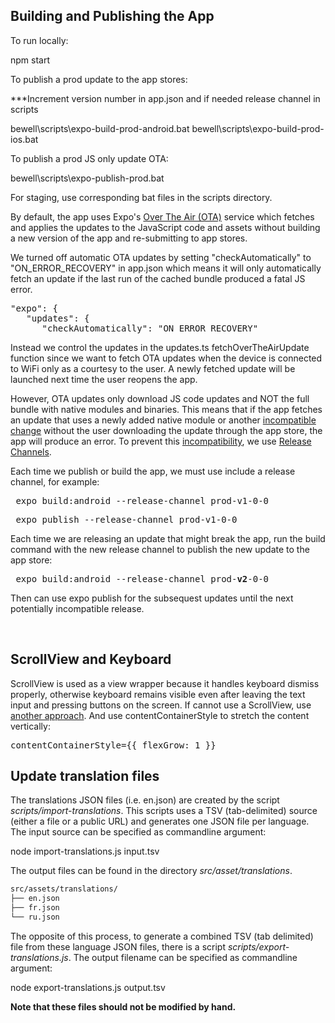 <h2>Building and Publishing the App</h2>

To run locally:

npm start

To publish a prod update to the app stores:

***Increment version number in app.json and if needed release channel in scripts

bewell\scripts\expo-build-prod-android.bat 
bewell\scripts\expo-build-prod-ios.bat

To publish a prod JS only update OTA:

bewell\scripts\expo-publish-prod.bat 

For staging, use corresponding bat files in the scripts directory.

By default, the app uses Expo's [Over The Air (OTA)](https://docs.expo.io/guides/configuring-ota-updates/) service which fetches and applies the updates to the JavaScript code and assets without building a new version of the app and re-submitting to app stores.

We turned off automatic OTA updates by setting "checkAutomatically" to "ON_ERROR_RECOVERY" in app.json which means it will only automatically fetch an update if the last run of the cached bundle produced a fatal JS error.

<pre>
"expo": {
   "updates": {
      "checkAutomatically": "ON_ERROR_RECOVERY"
</pre>

Instead we control the updates in the updates.ts fetchOverTheAirUpdate function since we want to fetch OTA updates when the device is connected to WiFi only as a courtesy to the user. A newly fetched update will be launched next time the user reopens the app.

However, OTA updates only download JS code updates and NOT the full bundle with native modules and binaries. This means that if the app fetches an update that uses a newly added native module or another [incompatible change](https://docs.expo.io/workflow/publishing/#limitations) without the user downloading the update through the app store, the app will produce an error. To prevent this [incompatibility](https://docs.expo.io/bare/updating-your-app/#update-compatibility), we use [Release Channels](https://docs.expo.io/bare/updating-your-app/#release-channels).

Each time we publish or build the app, we must use include a release channel, for example:
<pre> expo build:android --release-channel prod-v1-0-0</pre>
<pre> expo publish --release-channel prod-v1-0-0</pre>

Each time we are releasing an update that might break the app, run the build command with the new release channel to publish the new update to the app store:

<pre> expo build:android --release-channel prod-<b>v2</b>-0-0</pre>

Then can use expo publish for the subsequest updates until the next potentially incompatible release. 

</br>

<h2>ScrollView and Keyboard</h2>

ScrollView is used as a view wrapper because it handles keyboard dismiss properly, otherwise keyboard remains visible even after leaving the text input and pressing buttons on the screen. If cannot use a ScrollView, use [another approach](https://stackoverflow.com/questions/29685421/hide-keyboard-in-react-native). And use contentContainerStyle to stretch the content vertically:


<pre>contentContainerStyle={{ flexGrow: 1 }}</pre>

## Update translation files

The translations JSON files (i.e. en.json) are created by the script *scripts/import-translations*.
This scripts uses a TSV (tab-delimited) source (either a file or a public URL) and
generates one JSON file per language. The input source can be specified as commandline argument:

node import-translations.js input.tsv

The output files can be found in the directory *src/asset/translations*.

```txt
src/assets/translations/
├── en.json
├── fr.json
└── ru.json
```

The opposite of this process, to generate a combined TSV (tab delimited) file from these language JSON files, 
there is a script *scripts/export-translations.js*. The output filename can be specified as commandline argument:

node export-translations.js output.tsv

**Note that these files should not be modified by hand.** 
